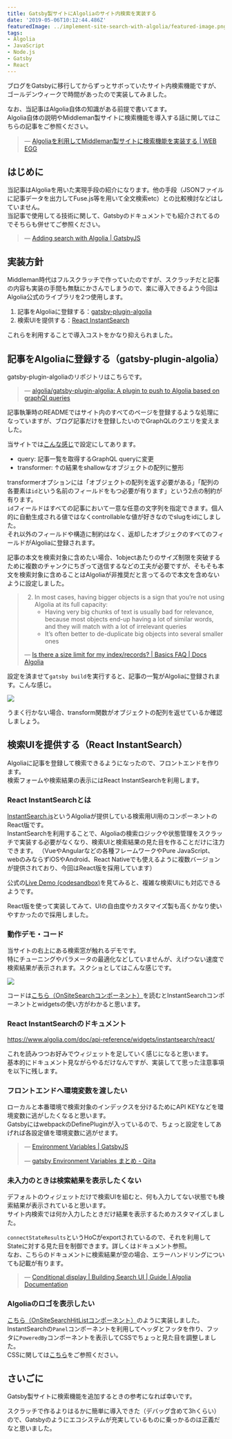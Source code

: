 ```yaml
---
title: Gatsby製サイトにAlgoliaのサイト内検索を実装する
date: '2019-05-06T10:12:44.486Z'
featuredImage: ../implement-site-search-with-algolia/featured-image.png
tags:
- Algolia
- JavaScript
- Node.js
- Gatsby
- React
---
```


ブログをGatsbyに移行してからずっとサボっていたサイト内検索機能ですが、ゴールデンウィークで時間があったので実装してみました。

なお、当記事はAlgolia自体の知識がある前提で書いてます。  
Algolia自体の説明やMiddleman製サイトに検索機能を導入する話に関してはこちらの記事をご参照ください。

> &mdash; [Algoliaを利用してMiddleman製サイトに検索機能を実装する | WEB EGG](/post/implement-site-search-with-algolia/)  

<!--more-->

## はじめに

当記事はAlgoliaを用いた実現手段の紹介になります。他の手段（JSONファイルに記事データを出力してFuse.js等を用いて全文検索etc）との比較検討などはしていません。  
当記事で使用してる技術に関して、Gatsbyのドキュメントでも紹介されてるのでそちらも併せてご参照ください。

> &mdash; [Adding search with Algolia | GatsbyJS](https://www.gatsbyjs.org/docs/adding-search-with-algolia/)

## 実装方針

Middleman時代はフルスクラッチで作っていたのですが、スクラッチだと記事の内容も実装の手間も無駄にかさんでしまうので、楽に導入できるよう今回はAlgolia公式のライブラリを2つ使用します。  

1. 記事をAlgoliaに登録する：[gatsby-plugin-algolia](https://github.com/algolia/gatsby-plugin-algolia)
1. 検索UIを提供する：[React InstantSearch](https://www.algolia.com/doc/guides/building-search-ui/what-is-instantsearch/react/)

これらを利用することで導入コストをかなり抑えられました。

## 記事をAlgoliaに登録する（gatsby-plugin-algolia）

gatsby-plugin-algoliaのリポジトリはこちらです。

> &mdash; [algolia/gatsby-plugin-algolia: A plugin to push to Algolia based on graphQl queries](https://github.com/algolia/gatsby-plugin-algolia)

記事執筆時のREADMEではサイト内のすべてのページを登録するような処理になっていますが、ブログ記事だけを登録したいのでGraphQLのクエリを変えました。

当サイトでは[こんな感じ](https://github.com/Leko/WEB-EGG/blob/ca76642dff5e8e64df55e1a92d54881ab105ef05/gatsby-config.js#L153-L199)で設定にしてあります。  

- query: 記事一覧を取得するGraphQL queryに変更
- transformer: ↑の結果をshallowなオブジェクトの配列に整形

transformerオプションには「オブジェクトの配列を返す必要がある」「配列の各要素は`id`という名前のフィールドをもつ必要が有ります」という2点の制約が有ります。  
`id`フィールドはすべての記事において一意な任意の文字列を指定できます。個人的に自動生成される値ではなくcontrollableな値が好きなのでslugをidにしました。  
それ以外のフィールドや構造に制約はなく、返却したオブジェクのすべてのフィールドがAlgoliaに登録されます。  

記事の本文を検索対象に含めたい場合、1objectあたりのサイズ制限を突破するために複数のチャンクにちぎって送信するなどの工夫が必要ですが、そもそも本文を検索対象に含めることはAlgoliaが非推奨だと言ってるので本文を含めないように設定しました。

> 2. In most cases, having bigger objects is a sign that you’re not using Algolia at its full capacity:
>     - Having very big chunks of text is usually bad for relevance, because most objects end-up having a lot of similar words, and they will match with a lot of irrelevant queries
>     - It’s often better to de-duplicate big objects into several smaller ones
>
> &mdash; [Is there a size limit for my index/records? | Basics FAQ | Docs Algolia](https://www.algolia.com/doc/faq/basics/is-there-a-size-limit-for-my-index-records/)

設定を済ませて`gatsby build`を実行すると、記事の一覧がAlgoliaに登録されます。こんな感じ。

![](./records.png)

うまく行かない場合、transform関数がオブジェクトの配列を返せているか確認しましょう。


## 検索UIを提供する（React InstantSearch）

Algoliaに記事を登録して検索できるようになったので、フロントエンドを作ります。  
検索フォームや検索結果の表示にはReact InstantSearchを利用します。

### React InstantSearchとは

[InstantSearch.js](https://www.algolia.com/doc/guides/building-search-ui/what-is-instantsearch/js/)というAlgoliaが提供している検索用UI用のコンポーネントのReact版です。  
InstantSearchを利用することで、Algoliaの検索ロジックや状態管理をスクラッチで実装する必要がなくなり、検索UIと検索結果の見た目を作ることだけに注力できます。
（VueやAngularなどの各種フレームワークやPure JavaScript、webのみならずiOSやAndroid、React Nativeでも使えるように複数バージョンが提供されており、今回はReact版を採用しています）

公式の[Live Demo (codesandbox)](https://codesandbox.io/embed/github/algolia/doc-code-samples/tree/master/React+InstantSearch/getting-started)を見てみると、複雑な検索UIにも対応できるようです。  

React版を使って実装してみて、UIの自由度やカスタマイズ製も高くかなり使いやすかったので採用しました。

### 動作デモ・コード
当サイトの右上にある検索窓が触れるデモです。  
特にチューニングやパラメータの最適化などしていませんが、えげつない速度で検索結果が表示されます。スクショとしてはこんな感じです。

![](./search-ui.png)

コードは[こちら（OnSiteSearchコンポーネント）](https://github.com/Leko/WEB-EGG/blob/ca76642dff5e8e64df55e1a92d54881ab105ef05/src/components/OnSiteSearch.jsx)を読むとInstantSearchコンポーネントとwidgetsの使い方がわかると思います。

### React InstantSearchのドキュメント

https://www.algolia.com/doc/api-reference/widgets/instantsearch/react/

これを読みつつお好みでウィジェットを足していく感じになると思います。  
基本的にドキュメント見ながらやるだけなんですが、実装してて思った注意事項を以下に残します。

### フロントエンドへ環境変数を渡したい
ローカルと本番環境で検索対象のインデックスを分けるためにAPI KEYなどを環境変数に逃がしたくなると思います。  
GatsbyにはwebpackのDefinePluginが入っているので、ちょっと設定をしてあげれば各設定値を環境変数に逃がせます。

> &mdash; [Environment Variables | GatsbyJS](https://www.gatsbyjs.org/docs/environment-variables/)
>
> &mdash; [gatsby Environment Variables まとめ - Qiita](https://qiita.com/github0013@github/items/f138ce14a69ca8bfd068)

### 未入力のときは検索結果を表示したくない

デフォルトのウィジェットだけで検索UIを組むと、何も入力してない状態でも検索結果が表示されていると思います。  
サイト内検索では何か入力したときだけ結果を表示するためカスタマイズしました。

`connectStateResults`というHoCがexportされているので、それを利用してStateに対する見た目を制御できます。詳しくはドキュメント参照。  
なお、こちらのドキュメントに検索結果が空の場合、エラーハンドリングについても記載が有ります。

> &mdash; [Conditional display | Building Search UI | Guide | Algolia Documentation](https://www.algolia.com/doc/guides/building-search-ui/going-further/conditional-display/react/)

### Algoliaのロゴを表示したい
[こちら（OnSiteSearchHitListコンポーネント）](https://github.com/Leko/WEB-EGG/blob/ca76642dff5e8e64df55e1a92d54881ab105ef05/src/components/OnSiteSearchHitList.jsx)のように実装しました。  
InstantSearchの`Panel`コンポーネントを利用してヘッダとフッタを作り、フッタに`PoweredBy`コンポーネントを表示してCSSでちょっと見た目を調整しました。  
CSSに関しては[こちら](https://github.com/Leko/WEB-EGG/blob/ca76642dff5e8e64df55e1a92d54881ab105ef05/src/styles/OnSiteSearch.css#L44-L51)をご参照ください。  

## さいごに
Gatsby製サイトに検索機能を追加するときの参考になれば幸いです。

スクラッチで作るよりはるかに簡単に導入できた（デバッグ含めて3hくらい）ので、Gatsbyのようにエコシステムが充実しているものに乗っかるのは正義だなと思いました。
